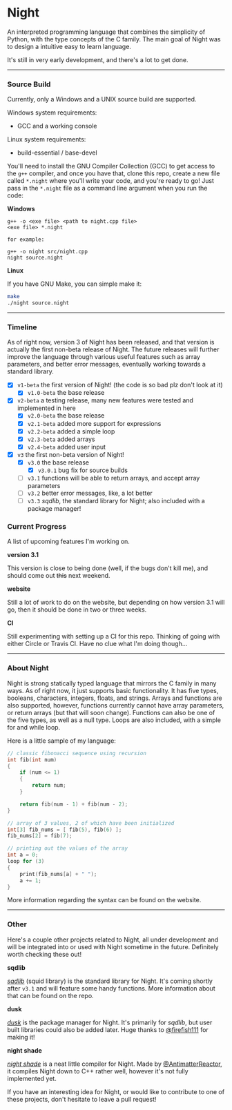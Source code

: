# Night

An interpreted programming language that combines the simplicity of Python, with the type concepts of the C family. The main goal of Night was to design a intuitive easy to learn language.

It's still in very early development, and there's a lot to get done.

---

### Source Build

Currently, only a Windows and a UNIX source build are supported.

Windows system requirements:
- GCC and a working console

Linux system requirements:
- build-essential / base-devel

You'll need to install the GNU Compiler Collection (GCC) to get access to the `g++` compiler, and once you have that, clone this repo, create a new file called `*.night` where you'll write your code, and you're ready to go! 
Just pass in the `*.night` file as a command line argument when you run the code:

**Windows**

```
g++ -o <exe file> <path to night.cpp file>
<exe file> *.night

for example:

g++ -o night src/night.cpp
night source.night
```

**Linux**

If you have GNU Make, you can simple make it:

```bash
make
./night source.night
```
---

### Timeline

As of right now, version 3 of Night has been released, and that version is actually the first non-beta release of Night. The future releases will further improve the language through various useful features such as array parameters, and better error messages, eventually working towards a standard library.

- [x] `v1-beta` the first version of Night! (the code is so bad plz don't look at it)
  - [x] `v1.0-beta` the base release
- [x] `v2-beta` a testing release, many new features were tested and implemented in here
  - [x] `v2.0-beta` the base release
  - [x] `v2.1-beta` added more support for expressions
  - [x] `v2.2-beta` added a simple loop
  - [x] `v2.3-beta` added arrays
  - [x] `v2.4-beta` added user input
- [x] `v3` the first non-beta version of Night!
  - [x] `v3.0` the base release
    - [x] `v3.0.1` bug fix for source builds
  - [ ] `v3.1` functions will be able to return arrays, and accept array parameters
  - [ ] `v3.2` better error messages, like, a lot better
  - [ ] `v3.3` *sqdlib*, the standard library for Night; also included with a package manager!

### Current Progress

A list of upcoming features I'm working on.

**version 3.1**

This version is close to being done (well, if the bugs don't kill me), and should come out ~~this~~ next weekend.

**website**

Still a lot of work to do on the website, but depending on how version 3.1 will go, then it should be done in two or three weeks.

**CI**

Still experimenting with setting up a CI for this repo. Thinking of going with either Circle or Travis CI. Have no clue what I'm doing though...

---

### About Night

Night is strong statically typed language that mirrors the C family in many ways. As of right now, it just supports basic functionality. It has five types, booleans, characters, integers, floats, and strings. Arrays and functions are also supported, however, functions currently cannot have array parameters, or return arrays (but that will soon change). Functions can also be one of the five types, as well as a null type. Loops are also included, with a simple for and while loop.

Here is a little sample of my language:

```cpp
// classic fibonacci sequence using recursion
int fib(int num)
{
    if (num <= 1)
    {
        return num;
    }

    return fib(num - 1) + fib(num - 2);
}

// array of 3 values, 2 of which have been initialized
int[3] fib_nums = [ fib(5), fib(6) ];
fib_nums[2] = fib(7);

// printing out the values of the array
int a = 0;
loop for (3)
{
    print(fib_nums[a] + " ");
    a += 1;
}
```

More information regarding the syntax can be found on the website.

---

### Other

Here's a couple other projects related to Night, all under development and will be integrated into or used with Night sometime in the future. Definitely worth checking these out!

**sqdlib**

*[sqdlib](https://github.com/DynamicSquid/sqdlib)* (squid library) is the standard library for Night. It's coming shortly after `v3.1` and will feature some handy functions. More information about that can be found on the repo.

**dusk**

*[dusk](https://github.com/firefish111/dusk)* is the package manager for Night. It's primarily for *sqdlib*, but user built libraries could also be added later. Huge thanks to [@firefish111](https://github.com/firefish111) for making it!

**night shade**

*[night shade](https://github.com/AntimatterReactor/NightShade)* is a neat little compiler for Night. Made by [@AntimatterReactor](https://github.com/AntimatterReactor), it compiles Night down to C++ rather well, however it's not fully implemented yet.

If you have an interesting idea for Night, or would like to contribute to one of these projects, don't hesitate to leave a pull request!
